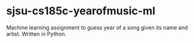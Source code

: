 # sjsu-cs185c-yearofmusic-ml
Machine learning assignment to guess year of a song given its name and artist.
Written in Python.
